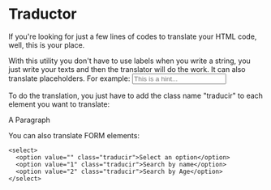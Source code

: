 # Traductor

If you're looking for just a few lines of codes to translate your HTML code, well, this is your place.

With this utility you don't have to use labels when you write a string, you just write your texts and then the translator will do the work.
It can also translate placeholders. For example: <input type="text" placeholder="This is a hint..." />

To do the translation, you just have to add the class name "traducir" to each element you want to translate:

<p class="myclass myOtherClass traducir">A Paragraph</p>

You can also translate FORM elements:
```
<select>
  <option value="" class="traducir">Select an option</option>
  <option value="1" class="traducir">Search by name</option>
  <option value="2" class="traducir">Search by Age</option>
</select>
```
